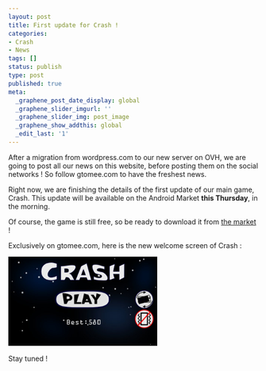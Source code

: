 ```yaml
---
layout: post
title: First update for Crash !
categories:
- Crash
- News
tags: []
status: publish
type: post
published: true
meta:
  _graphene_post_date_display: global
  _graphene_slider_imgurl: ''
  _graphene_slider_img: post_image
  _graphene_show_addthis: global
  _edit_last: '1'
---
```

After a migration from wordpress.com to our new server on OVH, we are going to post all our news on this website, before posting them on the social networks ! So follow gtomee.com to have the freshest news.

Right now, we are finishing the details of the first update of our main game, Crash.
This update will be available on the Android Market <strong>this Thursday</strong>, in the morning.

Of course, the game is still free, so be ready to download it from <a title="Crash on the android market" href="http://market.android.com/details?id=com.gtomee.crash">the market</a> !

Exclusively on gtomee.com, here is the new welcome screen of Crash :

<a href="/img/old/screen_home_crash.jpg"><img class="alignnone size-medium wp-image-48" title="screen_home_crash" src="/img/old/screen_home_crash.jpg" alt="" width="300" height="180" /></a>

Stay tuned !
